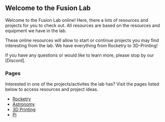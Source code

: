 ## Welcome to the Fusion Lab

Welcome to the Fusion Lab online! Here, there a lots of resources and projects for you to check out. All resources are based on the resources and equipment we have in the lab. 

These online resources will allow to start or continue projects you may find interesting from the lab. We have everything from Rocketry to 3D-Printing! 

If you have any questions or would like to learn more, please stop by our [Discord]. 



### Pages

Interested in one of the projects/activites the lab has? Visit the pages listed below to access resources and project ideas.

- [Rocketry](pages/rocketry.md)
- [Astronomy](pages/astronomy.md)
- [3D Printing](pages/print.md)
- [Pi](pages/pi.md)


